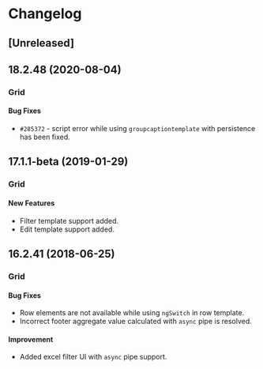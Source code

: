 # Changelog

## [Unreleased]

## 18.2.48 (2020-08-04)

### Grid

#### Bug Fixes

- `#285372` - script error while using `groupcaptiontemplate` with persistence has been fixed.

## 17.1.1-beta (2019-01-29)

### Grid

#### New Features

- Filter template support added.
- Edit template support added.

## 16.2.41 (2018-06-25)

### Grid

#### Bug Fixes

- Row elements are not available while using `ngSwitch` in row template.
- Incorrect footer aggregate value calculated with `async` pipe is resolved.

#### Improvement

- Added excel filter UI with `async` pipe support.